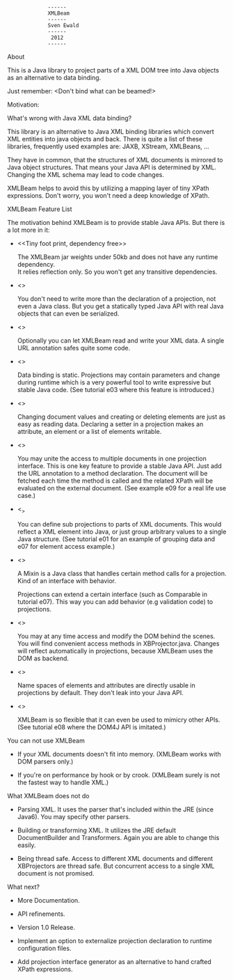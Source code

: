                  ------
                 XMLBeam
                 ------
                 Sven Ewald
                 ------
                  2012
                 ------


About

 This is a Java library to project parts of a XML DOM tree into Java objects as an alternative to data binding.  

 Just remember: <Don't bind what can be beamed!>

Motivation: 

 What's wrong with Java XML data binding?

 This library is an alternative to Java XML binding libraries which convert XML entities into java objects and back.
 There is quite a list of these libraries, frequently used examples are: JAXB, XStream, XMLBeans, ...
 
 They have in common, that the structures of XML documents is mirrored to Java object structures.
 That means your Java API is determined by XML. 
 Changing the XML schema may lead to code changes.
 
 XMLBeam helps to avoid this by utilizing a mapping layer of tiny XPath expressions.
 Don't worry, you won't need a deep knowledge of XPath.

XMLBeam Feature List

 The motivation behind XMLBeam is to provide stable Java APIs.
 But there is a lot more in it:

 * <<Tiny foot print, dependency free>>
 
   The XMLBeam jar weights under 50kb and does not have any runtime dependency.  
   It relies reflection only.
   So you won't get any transitive dependencies.

 * <<Glue code free framework>>
 
   You don't need to write more than the declaration of a projection, not even a Java class. 
   But you get a statically typed Java API with real Java objects that can even be serialized.  

 * <<Declarative document origins>>
 
   Optionally you can let XMLBeam read and write your XML data. A single URL annotation safes quite some code. 
    
 * <<Dynamic projections>>
 
   Data binding is static. Projections may contain parameters and change during runtime which is a very powerful tool
   to write expressive but stable Java code. (See tutorial e03 where this feature is introduced.)
   
 * <<Bidirectional projections>>

   Changing document values and creating or deleting elements are just as easy as reading data.
   Declaring a setter in a projection makes an attribute, an element or a list of elements writable.

 * <<Projections to external documents>>
 
   You may unite the access to multiple documents in one projection interface.
   This is one key feature to provide a stable Java API. 
   Just add the URL annotation to a method declaration.
   The document will be fetched each time the method is called and the related XPath will be evaluated on the external document.
   (See example e09 for a real life use case.)  

 * <<Sub projections>>
 
   You can define sub projections to parts of XML documents. This would reflect a XML element into Java,
   or just group arbitrary values to a single Java structure. (See tutorial e01 for an example of grouping 
   data and e07 for element access example.)
   
 * <<Add behavior by adding Mixins>>
 
   A Mixin is a Java class that handles certain method calls for a projection. Kind of an interface with behavior.
 
   Projections can extend a certain interface (such as Comparable in tutorial e07).
   This way you can add behavior (e.g validation code) to projections. 
  
 * <<Painless DOM access>>
 
   You may at any time access and modify the DOM behind the scenes. You will find convenient access methods in XBProjector.java.
   Changes will reflect automatically in projections, because XMLBeam uses the DOM as backend. 
   
 * <<Easy name space handling>>
 
   Name spaces of elements and attributes are directly usable in projections by default. They don't leak into your Java API.
   
 * <<API Mimicry>>
 
   XMLBeam is so flexible that it can even be used to mimicry other APIs.
   (See tutorial e08 where the DOM4J API is imitated.) 
   
You can not use XMLBeam
 
 * If your XML documents doesn't fit into memory. (XMLBeam works with DOM parsers only.)

 * If you're on performance by hook or by crook. (XMLBeam surely is not the fastest way to handle XML.)
  
What XMLBeam does not do

 * Parsing XML. It uses the parser that's included within the JRE (since Java6). You may specify other parsers.
 
 * Building or transforming XML. It utilizes the JRE default DocumentBuilder and Transformers. Again you are able to change this easily.

 * Being thread safe. Access to different XML documents and different XBProjectors are thread safe. But concurrent access
   to a single XML document is not promised.
  
What next?

 * More Documentation.

 * API refinements.

 * Version 1.0 Release. 

 * Implement an option to externalize projection declaration to runtime configuration files.
 
 * Add projection interface generator as an alternative to hand crafted XPath expressions.
 
